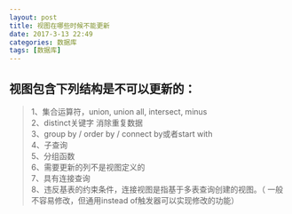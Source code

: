 ```yaml
---
layout: post
title: 视图在哪些时候不能更新
date: 2017-3-13 22:49
categories: 数据库
tags: [数据库]
---
```


## 视图包含下列结构是不可以更新的：
> 1、集合运算符，union, union all, intersect, minus  
2、distinct关键字  消除重复数据  
3、group by / order by / connect by或者start with  
4、子查询  
5、分组函数  
6、需要更新的列不是视图定义的  
7、具有连接查询  
8、违反基表的约束条件，连接视图是指基于多表查询创建的视图。（ 一般不容易修改，但通用instead of触发器可以实现修改的功能）  
